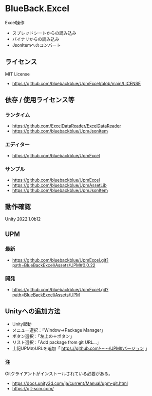 # BlueBack.Excel
Excel操作
* スプレッドシートからの読み込み
* バイナリからの読み込み
* JsonItemへのコンバート

## ライセンス
MIT License
* https://github.com/bluebackblue/UpmExcel/blob/main/LICENSE

## 依存 / 使用ライセンス等
### ランタイム
* https://github.com/ExcelDataReader/ExcelDataReader
* https://github.com/bluebackblue/UpmJsonItem
### エディター
* https://github.com/bluebackblue/UpmExcel
### サンプル
* https://github.com/bluebackblue/UpmExcel
* https://github.com/bluebackblue/UpmAssetLib
* https://github.com/bluebackblue/UpmJsonItem

## 動作確認
Unity 2022.1.0b12

## UPM
### 最新
* https://github.com/bluebackblue/UpmExcel.git?path=BlueBackExcel/Assets/UPM#0.0.22
### 開発
* https://github.com/bluebackblue/UpmExcel.git?path=BlueBackExcel/Assets/UPM

## Unityへの追加方法
* Unity起動
* メニュー選択：「Window->Package Manager」
* ボタン選択：「左上の＋ボタン」
* リスト選択：「Add package from git URL...」
* 上記UPMのURLを追加「 https://github.com/～～/UPM#バージョン 」
### 注
Gitクライアントがインストールされている必要がある。
* https://docs.unity3d.com/ja/current/Manual/upm-git.html
* https://git-scm.com/


